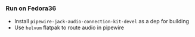 ### Run on Fedora36

- Install `pipewire-jack-audio-connection-kit-devel` as a dep for building
- Use `helvum` flatpak to route audio in pipewire

 <!-- TODO use  with formant filter + reverb on exit,
        do polyrythmic variations of grain parameters -->
